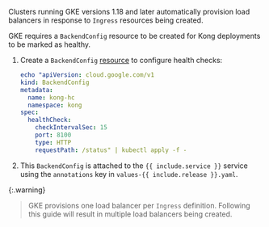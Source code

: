 Clusters running GKE versions 1.18 and later automatically provision load balancers in response to `Ingress` resources being created.

GKE requires a `BackendConfig` resource to be created for Kong deployments to be marked as healthy.

1. Create a `BackendConfig` [resource](https://cloud.google.com/kubernetes-engine/docs/concepts/ingress#interpreted_hc) to configure health checks:

    ```yaml
    echo "apiVersion: cloud.google.com/v1
    kind: BackendConfig
    metadata:
      name: kong-hc
      namespace: kong
    spec:
      healthCheck:
        checkIntervalSec: 15
        port: 8100
        type: HTTP
        requestPath: /status" | kubectl apply -f -
    ```

2. This `BackendConfig` is attached to the `{{ include.service }}` service using the `annotations` key in `values-{{ include.release }}.yaml`.

{:.warning}
> GKE provisions one load balancer per `Ingress` definition. Following this guide will result in multiple load balancers being created.

